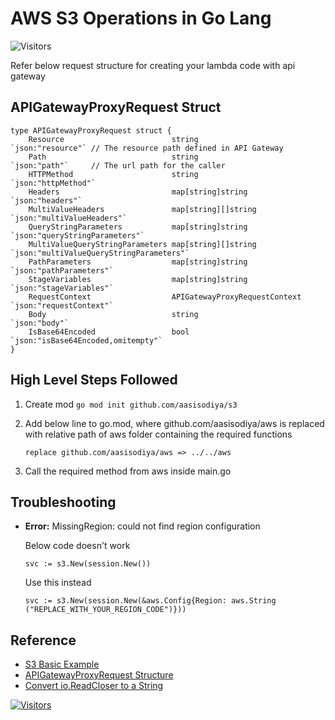 # AWS S3 Operations in Go Lang

![Visitors](https://api.visitorbadge.io/api/visitors?path=aasisodiya.go.golang-aws-operations.aws-s3&labelColor=%23ffa500&countColor=%23263759&labelStyle=upper)

Refer below request structure for creating your lambda code with api gateway

## APIGatewayProxyRequest Struct

```golang
type APIGatewayProxyRequest struct {
    Resource                        string                        `json:"resource"` // The resource path defined in API Gateway
    Path                            string                        `json:"path"`     // The url path for the caller
    HTTPMethod                      string                        `json:"httpMethod"`
    Headers                         map[string]string             `json:"headers"`
    MultiValueHeaders               map[string][]string           `json:"multiValueHeaders"`
    QueryStringParameters           map[string]string             `json:"queryStringParameters"`
    MultiValueQueryStringParameters map[string][]string           `json:"multiValueQueryStringParameters"`
    PathParameters                  map[string]string             `json:"pathParameters"`
    StageVariables                  map[string]string             `json:"stageVariables"`
    RequestContext                  APIGatewayProxyRequestContext `json:"requestContext"`
    Body                            string                        `json:"body"`
    IsBase64Encoded                 bool                          `json:"isBase64Encoded,omitempty"`
}
```

## High Level Steps Followed

1. Create mod `go mod init github.com/aasisodiya/s3`
2. Add below line to go.mod, where github.com/aasisodiya/aws is replaced with relative path of aws folder containing the required functions

   ```
   replace github.com/aasisodiya/aws => ../../aws
   ```

3. Call the required method from aws inside main.go

## Troubleshooting

- **Error:** MissingRegion: could not find region configuration

  Below code doesn't work

  ```golang
  svc := s3.New(session.New())
  ```

  Use this instead

  ```golang
  svc := s3.New(session.New(&aws.Config{Region: aws.String     ("REPLACE_WITH_YOUR_REGION_CODE")}))
  ```

## Reference

- [S3 Basic Example](https://docs.aws.amazon.com/sdk-for-go/v1/developer-guide/s3-example-basic-bucket-operations.html)
- [APIGatewayProxyRequest Structure](https://github.com/aws/aws-lambda-go/blob/v1.14.0/events/apigw.go#L6)
- [Convert io.ReadCloser to a String](https://golangcode.com/convert-io-readcloser-to-a-string/)

[![Visitors](https://api.visitorbadge.io/api/visitors?path=aasisodiya.go&label=aasisodiya/go&labelColor=%23ffa500&countColor=%23263759&labelStyle=upper)](https://visitorbadge.io/status?path=aasisodiya.go)
